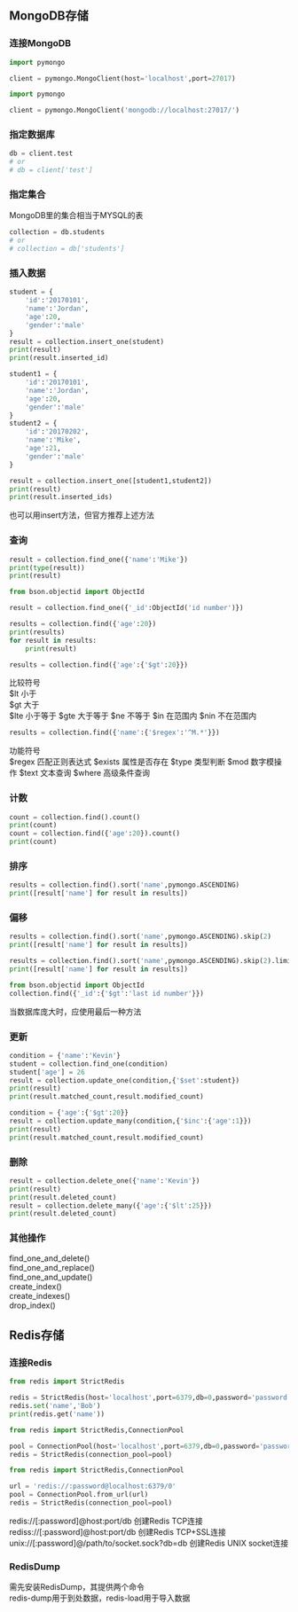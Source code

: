 ## MongoDB存储

### 连接MongoDB
``` python
import pymongo

client = pymongo.MongoClient(host='localhost',port=27017)
```

``` python
import pymongo

client = pymongo.MongoClient('mongodb://localhost:27017/')
```

### 指定数据库
``` python
db = client.test
# or 
# db = client['test']
```

### 指定集合
MongoDB里的集合相当于MYSQL的表  
``` python
collection = db.students
# or
# collection = db['students']
```

### 插入数据
``` python
student = {
    'id':'20170101',
    'name':'Jordan',
    'age':20,
    'gender':'male'
}
result = collection.insert_one(student)
print(result)
print(result.inserted_id)
```

``` python
student1 = {
    'id':'20170101',
    'name':'Jordan',
    'age':20,
    'gender':'male'
}
student2 = {
    'id':'20170202',
    'name':'Mike',
    'age':21,
    'gender':'male'
}

result = collection.insert_one([student1,student2])
print(result)
print(result.inserted_ids)
```
也可以用insert方法，但官方推荐上述方法  

### 查询
``` python
result = collection.find_one({'name':'Mike'})
print(type(result))
print(result)
```

``` python
from bson.objectid import ObjectId

result = collection.find_one({'_id':ObjectId('id number')})
```

``` python
results = collection.find({'age':20})
print(results)
for result in results:
    print(result)
```

``` python
results = collection.find({'age':{'$gt':20}})
```
比较符号  
$lt         小于  
$gt         大于  
$lte        小于等于
$gte        大于等于
$ne         不等于
$in         在范围内
$nin        不在范围内

``` python
results = collection.find({'name':{'$regex':'^M.*'}})
```

功能符号  
$regex      匹配正则表达式
$exists     属性是否存在
$type       类型判断
$mod        数字模操作
$text       文本查询
$where      高级条件查询

### 计数
``` python
count = collection.find().count()
print(count)
count = collection.find({'age':20}).count()
print(count)
```

### 排序
``` python
results = collection.find().sort('name',pymongo.ASCENDING)
print([result['name'] for result in results])
```

### 偏移
``` python
results = collection.find().sort('name',pymongo.ASCENDING).skip(2)
print([result['name'] for result in results])

results = collection.find().sort('name',pymongo.ASCENDING).skip(2).limit(2)
print([result['name'] for result in results])

from bson.objectid import ObjectId
collection.find({'_id':{'$gt':'last id number'}})
```
当数据库庞大时，应使用最后一种方法  

### 更新
``` python
condition = {'name':'Kevin'}
student = collection.find_one(condition)
student['age'] = 26
result = collection.update_one(condition,{'$set':student})
print(result)
print(result.matched_count,result.modified_count)
```
``` python
condition = {'age':{'$gt':20}}
result = collection.update_many(condition,{'$inc':{'age':1}})
print(result)
print(result.matched_count,result.modified_count)
```
### 删除
``` python
result = collection.delete_one({'name':'Kevin'})
print(result)
print(result.deleted_count)
result = collection.delete_many({'age':{'$lt':25}})
print(result.deleted_count)
```

### 其他操作
find_one_and_delete()  
find_one_and_replace()  
find_one_and_update()  
create_index()  
create_indexes()  
drop_index()


## Redis存储

### 连接Redis
``` python
from redis import StrictRedis

redis = StrictRedis(host='localhost',port=6379,db=0,password='password')
redis.set('name','Bob')
print(redis.get('name'))
```

``` python
from redis import StrictRedis,ConnectionPool

pool = ConnectionPool(host='localhost',port=6379,db=0,password='password')
redis = StrictRedis(connection_pool=pool)
```

``` python
from redis import StrictRedis,ConnectionPool

url = 'redis://:password@localhost:6379/0'
pool = ConnectionPool.from_url(url)
redis = StrictRedis(connection_pool=pool)
```
redis://[:password]@host:port/db  创建Redis TCP连接  
rediss://[:password]@host:port/db  创建Redis TCP+SSL连接  
unix://[:password]@/path/to/socket.sock?db=db  创建Redis UNIX socket连接  



### RedisDump
需先安装RedisDump，其提供两个命令    
redis-dump用于到处数据，redis-load用于导入数据  